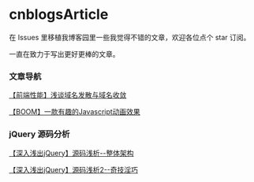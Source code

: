 # cnblogsArticle
在 Issues 里移植我博客园里一些我觉得不错的文章，欢迎各位点个 star 订阅。

一直在致力于写出更好更棒的文章。

### 文章导航
[【前端性能】浅谈域名发散与域名收敛](https://github.com/chokcoco/cnblogsArticle/issues/1)

[【BOOM】一款有趣的Javascript动画效果](https://github.com/chokcoco/cnblogsArticle/issues/2)

### jQuery 源码分析
[【深入浅出jQuery】源码浅析--整体架构 ](https://github.com/chokcoco/cnblogsArticle/issues/3)

[【深入浅出jQuery】源码浅析2--奇技淫巧](https://github.com/chokcoco/cnblogsArticle/issues/4)
